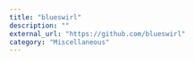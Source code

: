 ```yaml
---
title: "blueswirl"
description: ""
external_url: "https://github.com/blueswirl"
category: "Miscellaneous"
---
```

